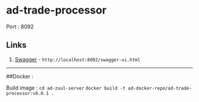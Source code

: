 # ad-trade-processor

Port : 8092

## Links
1. [Swagger](http://localhost:8092/swagger-ui.html) - `http://localhost:8092/swagger-ui.html`

----------------------------
##Docker :

Build image : 
`cd ad-zuul-server`
`docker build -t ad-docker-repo/ad-trade-processor:v0.0.1 .`